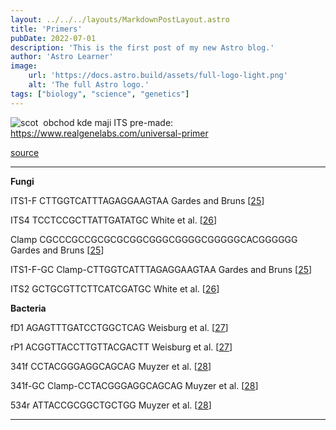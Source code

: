 ```yaml
---
layout: ../../../layouts/MarkdownPostLayout.astro
title: 'Primers'
pubDate: 2022-07-01
description: 'This is the first post of my new Astro blog.'
author: 'Astro Learner'
image:
    url: 'https://docs.astro.build/assets/full-logo-light.png'
    alt: 'The full Astro logo.'
tags: ["biology", "science", "genetics"]
---
```


![scot](scot2.png)
<Image />
obchod kde maji ITS pre-made:
https://www.realgenelabs.com/universal-primer


[source](https://www.hindawi.com/journals/tswj/2013/606480/tab1/)

---
**Fungi** 

ITS1-F
CTTGGTCATTTAGAGGAAGTAA
Gardes and Bruns [[25](https://www.hindawi.com/journals/tswj/2013/606480/#B32)]

ITS4
TCCTCCGCTTATTGATATGC
White et al. [[26](https://www.hindawi.com/journals/tswj/2013/606480/#B33)]

Clamp
CGCCCGCCGCGCGCGGCGGGCGGGGCGGGGGCACGGGGGG
Gardes and Bruns [[25](https://www.hindawi.com/journals/tswj/2013/606480/#B32)]

ITS1-F-GC
Clamp-CTTGGTCATTTAGAGGAAGTAA
Gardes and Bruns [[25](https://www.hindawi.com/journals/tswj/2013/606480/#B32)]

ITS2
GCTGCGTTCTTCATCGATGC
White et al. [[26](https://www.hindawi.com/journals/tswj/2013/606480/#B33)]

**Bacteria**

fD1
AGAGTTTGATCCTGGCTCAG
Weisburg et al. [[27](https://www.hindawi.com/journals/tswj/2013/606480/#B34)]

rP1
ACGGTTACCTTGTTACGACTT
Weisburg et al. [[27](https://www.hindawi.com/journals/tswj/2013/606480/#B34)]

341f
CCTACGGGAGGCAGCAG
Muyzer et al. [[28](https://www.hindawi.com/journals/tswj/2013/606480/#B25)]

341f-GC
Clamp-CCTACGGGAGGCAGCAG
Muyzer et al. [[28](https://www.hindawi.com/journals/tswj/2013/606480/#B25)]

534r
ATTACCGCGGCTGCTGG
Muyzer et al. [[28](https://www.hindawi.com/journals/tswj/2013/606480/#B25)]

---
